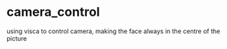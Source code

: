 # camera_control
using visca to control camera, making the face always in the centre of the picture
